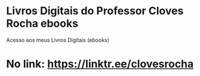 # Livros Digitais do Professor Cloves Rocha ebooks
Acesso aos meus Livros Digitais (ebooks)
# No link: https://linktr.ee/clovesrocha 
